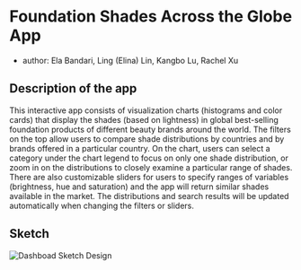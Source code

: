 # Foundation Shades Across the Globe App

-   author: Ela Bandari, Ling (Elina) Lin, Kangbo Lu, Rachel Xu

## Description of the app
This interactive app consists of visualization charts (histograms and color cards) that display the shades (based on lightness) in global best-selling foundation products of different beauty brands around the world. The filters on the top allow users to compare shade distributions by countries and by brands offered in a particular country. On the chart, users can select a category under the chart legend to focus on only one shade distribution, or zoom in on the distributions to closely examine a particular range of shades. There are also customizable sliders for users to specify ranges of variables (brightness, hue and saturation)  and the app will return similar shades available in the market. The distributions and search results will be updated automatically when changing the filters or sliders. 

## Sketch 
![Dashboad Sketch Design](https://github.com/ubc-mds/dsci-532_group_02/blob/main/dashboard_sketch.png)


